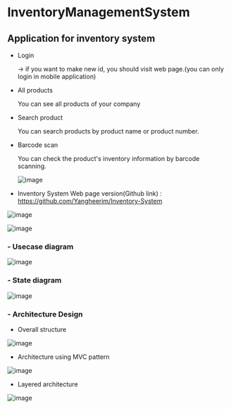 # InventoryManagementSystem
## Application for inventory system

- Login

  -> if you want to make new id, you should visit web page.(you can only login in mobile application)

- All products

  You can see all products of your company

- Search product

  You can search products by product name or product number.

- Barcode scan

  You can check the product's inventory information by barcode scanning.
  
  ![image](https://user-images.githubusercontent.com/64013256/123593461-80237c00-d829-11eb-8b11-09d0614d3667.png)

- Inventory System Web page version(Github link) : https://github.com/Yangheerim/Inventory-System

![image](https://user-images.githubusercontent.com/64013256/123808084-6702f400-d92b-11eb-90c6-4fbd09a98be7.png)


![image](https://user-images.githubusercontent.com/64013256/123808152-74b87980-d92b-11eb-826f-79ab06f201c0.png)


### - Usecase diagram
![image](https://user-images.githubusercontent.com/64013256/123808244-89950d00-d92b-11eb-9a7a-9fda088fc61b.png)


### - State diagram
![image](https://user-images.githubusercontent.com/64013256/123808444-b6e1bb00-d92b-11eb-8859-5a5f761e9410.png)


### - Architecture Design

* Overall structure


![image](https://user-images.githubusercontent.com/64013256/123808540-cf51d580-d92b-11eb-99d6-967dd8b7bc86.png)

* Architecture using MVC pattern


![image](https://user-images.githubusercontent.com/64013256/123808634-e4c6ff80-d92b-11eb-8850-a47271637c87.png)

* Layered architecture


![image](https://user-images.githubusercontent.com/64013256/123808703-f4dedf00-d92b-11eb-95e0-011803299d88.png)


